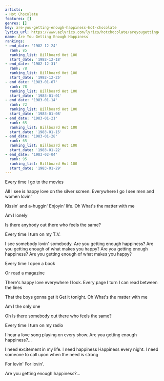 ```yaml
---
artists:
- Hot Chocolate
features: []
genres: []
key: are-you-getting-enough-happiness-hot-chocolate
lyrics_url: https://www.azlyrics.com/lyrics/hotchocolate/areyougettingenough.html
name: Are You Getting Enough Happiness
rankings:
- end_date: '1982-12-24'
  rank: 85
  ranking_list: Billboard Hot 100
  start_date: '1982-12-18'
- end_date: '1982-12-31'
  rank: 78
  ranking_list: Billboard Hot 100
  start_date: '1982-12-25'
- end_date: '1983-01-07'
  rank: 78
  ranking_list: Billboard Hot 100
  start_date: '1983-01-01'
- end_date: '1983-01-14'
  rank: 72
  ranking_list: Billboard Hot 100
  start_date: '1983-01-08'
- end_date: '1983-01-21'
  rank: 65
  ranking_list: Billboard Hot 100
  start_date: '1983-01-15'
- end_date: '1983-01-28'
  rank: 65
  ranking_list: Billboard Hot 100
  start_date: '1983-01-22'
- end_date: '1983-02-04'
  rank: 95
  ranking_list: Billboard Hot 100
  start_date: '1983-01-29'
---
```


Every time I go to the movies

All I see is happy love on the silver screen.
Everywhere I go I see men and women lovin'

Kissin' and a-huggin'
Enjoyin' life.
Oh
What's the matter with me

Am I lonely

Is there anybody out there who feels the same?

Every time I turn on my T.V.

I see somebody lovin' somebody.
Are you getting enough happiness?
Are you getting enough of what makes you happy?
Are you getting enough happiness?
Are you getting enough of what makes you happy?

Every time I open a book

Or read a magazine

There's happy love everywhere I look.
Every page I turn I can read between the lines

That the boys gonna get it
Get it tonight.
Oh
What's the matter with me

Am I the only one

Oh
Is there somebody out there who feels the same?

Every time I turn on my radio

I hear a love song playing on every show.
Are you getting enough happiness?...

I need excitement in my life.
I need happiness
Happiness every night.
I need someone to call upon when the need is strong

For lovin'
For lovin'.

Are you getting enough happiness?...



